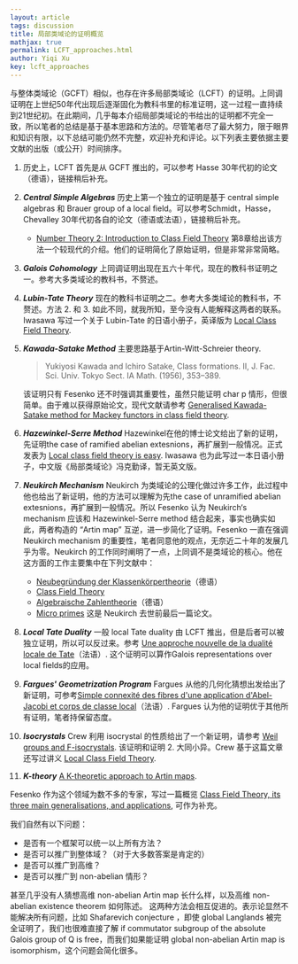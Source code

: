 ```yaml
---
layout: article
tags: discussion
title: 局部类域论的证明概览
mathjax: true
permalink: LCFT_approaches.html
author: Yiqi Xu
key: lcft_approaches
---
```

与整体类域论（GCFT）相似，也存在许多局部类域论（LCFT）的证明。上同调证明在上世纪50年代出现后逐渐固化为教科书里的标准证明，这一过程一直持续到21世纪初。在此期间，几乎每本介绍局部类域论的书给出的证明都不完全一致，所以笔者的总结是基于基本思路和方法的。尽管笔者尽了最大努力，限于眼界和知识有限，以下总结可能仍然不完整，欢迎补充和评论。以下列表主要依据主要文献的出版（或公开）时间排序。  

1. 历史上，LCFT 首先是从 GCFT 推出的，可以参考 Hasse 30年代初的论文（德语），链接稍后补充。
2. ***Central Simple Algebras*** 历史上第一个独立的证明是基于 central simple algebras 和 Brauer group of a local field。可以参考Schmidt，Hasse，Chevalley 30年代初各自的论文（德语或法语），链接稍后补充。
    - [Number Theory 2: Introduction to Class Field Theory](https://bookstore.ams.org/mmono-240) 第8章给出该方法一个较现代的介绍。他们的证明简化了原始证明，但是非常非常简略。
3. ***Galois Cohomology*** 上同调证明出现在五六十年代，现在的教科书证明之一。参考大多类域论的教科书，不赘述。
4. ***Lubin-Tate Theory*** 现在的教科书证明之二。参考大多类域论的教科书，不赘述。方法 2. 和 3. 如此不同，就我所知，至今没有人能解释这两者的联系。Iwasawa 写过一个关于 Lubin-Tate 的日语小册子，英译版为 [Local Class Field Theory](https://books.google.de/books/about/Local_Class_Field_Theory.html?id=iJ7vAAAAMAAJ&redir_esc=y).
5. ***Kawada-Satake Method*** 主要思路基于Artin-Witt-Schreier theory. 
    > Yukiyosi Kawada and Ichiro Satake, Class formations. II, J. Fac. Sci. Univ. Tokyo Sect. IA Math.  (1956), 353–389.  

    该证明只有 Fesenko 还不时强调其重要性，虽然只能证明 char p 情形，但很简单。由于难以获得原始论文，现代文献请参考 [Generalised Kawada-Satake method for Mackey functors in class field theory](https://doi.org/10.1007/s40879-018-0245-x).
6. ***Hazewinkel-Serre Method*** Hazewinkel在他的博士论文给出了新的证明，先证明the case of ramified abelian extesnions，再扩展到一般情况。正式发表为 [Local class field theory is easy](https://doi.org/10.1016/0001-8708(75)90156-5). Iwasawa 也为此写过一本日语小册子，中文版《局部类域论》冯克勤译，暂无英文版。
7. ***Neukirch Mechanism*** Neukirch 为类域论的公理化做过许多工作，此过程中他也给出了新证明，他的方法可以理解为先the case of unramified abelian extesnions，再扩展到一般情况。所以 Fesenko 认为 Neukirch‘s mechanism 应该和 Hazewinkel-Serre method 结合起来，事实也确实如此，两者构造的 “Artin map” 互逆，进一步简化了证明。Fesenko 一直在强调 Neukirch mechanism 的重要性，笔者同意他的观点，无奈近二十年的发展几乎为零。Neukirch 的工作同时阐明了一点，上同调不是类域论的核心。他在这方面的工作主要集中在下列文献中：
    - [Neubegründung der Klassenkörpertheorie](https://doi.org/10.1007/BF01162780)（德语）
    - [Class Field Theory](https://doi.org/10.1007/978-3-642-82465-4) 
    - [Algebraische Zahlentheorie](https://doi.org/10.1007/978-3-540-37663-7)（德语）
    - [Micro primes](https://doi.org/10.1007/BF01459755) 这是 Neukirch 去世前最后一篇论文。
8. ***Local Tate Duality*** 一般 local Tate duality 由 LCFT 推出，但是后者可以被独立证明，所以可以反过来。参考 [Une approche nouvelle de la dualité locale de Tate](https://doi.org/10.1007/PL00004476)（法语）. 这个证明可以算作Galois representations over local fields的应用。
9. ***Fargues' Geometrization Program*** Fargues 从他的几何化猜想出发给出了新证明，可参考[Simple connexité des fibres d'une application d'Abel-Jacobi et corps de classe local](https://doi.org/10.24033/asens.2418)（法语）. Fargues 认为他的证明优于其他所有证明，笔者持保留态度。
10. ***Isocrystals*** Crew 利用 isocrystal 的性质给出了一个新证明，请参考 [Weil groups and F-isocrystals](https://arxiv.org/abs/1710.05707). 该证明和证明 2. 大同小异。Crew 基于这篇文章还写过讲义 [Local Class Field Theory](https://people.clas.ufl.edu/rcrew/files/LCFT.pdf).
11. ***K-theory*** [A K-theoretic approach to Artin maps](https://arxiv.org/abs/1703.07842).

Fesenko 作为这个领域为数不多的专家，写过一篇概览 [Class Field Theory, its three main generalisations, and applications](https://doi.org/10.4171/EMSS/45), 可作为补充。

我们自然有以下问题：
- 是否有一个框架可以统一以上所有方法？
- 是否可以推广到整体域？（对于大多数答案是肯定的）
- 是否可以推广到高维？
- 是否可以推广到 non-abelian 情形？

甚至几乎没有人猜想高维 non-abelian Artin map 长什么样，以及高维 non-abelian existence theorem 如何陈述。
这两种方法会相互促进的。表示论显然不能解决所有问题，比如 Shafarevich conjecture ，即使 global Langlands 被完全证明了，我们也很难直接了解 if commutator subgroup of the absolute Galois group of Q is free，而我们如果能证明 global non-abelian Artin map is isomorphism，这个问题会简化很多。